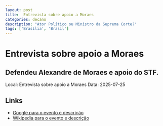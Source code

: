 ```yaml
---
layout: post
title:  Entrevista sobre apoio a Moraes
categories: decano
description: "Ator Político ou Ministro da Suprema Corte?"
tags: ['Brasília', 'Brasil']
---
```


# Entrevista sobre apoio a Moraes
## Defendeu Alexandre de Moraes e apoio do STF.
Local: Entrevista sobre apoio a Moraes
Data: 2025-07-25

## Links 
- [Google para o evento e descrição](https://www.google.com/search?q=Gilmar%20Mendes%20%2B%20Entrevista%20sobre%20apoio%20a%20Moraes%20Defendeu%20Alexandre%20de%20Moraes%20e%20apoio%20do%20STF.%20Bras%C3%ADlia%2C%20Brasil)
- [Wikipedia para o evento e descrição](https://en.wikipedia.org/w/index.php?search=Gilmar%20Mendes%20%2B%20Entrevista%20sobre%20apoio%20a%20Moraes%20Defendeu%20Alexandre%20de%20Moraes%20e%20apoio%20do%20STF.%20Bras%C3%ADlia%2C%20Brasil)
